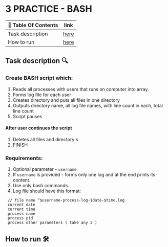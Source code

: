 # 3 PRACTICE - BASH
| 📖 Table Of Contents | link       |
|----------------------|------------|
| Task description     | [here](#1) |
| How to run           | [here](#3) |

## Task description  🔍 <a name='1'></a>
### Create **BASH** script which:
 1. Reads all processes with users that runs on computer into array.
 2. Forms log file for each user
 3. Creates directory and puts all files in one directory
 4. Outputs directory name, all log file names, with line count in each, total line count
 5. Script pauses
#### After user continues the script
 1. Deletes all files and directory's
 2. FINISH

### Requirements:
 1. Optional parameter - `username`
 2. If `username` is provided - forms only one log and at the end prints its content.
 3. Use only bash commands. 
 4. Log file should have this format:
 ```
  // file name “$username-process-log-$date-$time.log
  current date 
  current time
  process name
  process pid
  process other parameters ( take any 2 )
 ```


## How to run 🛠️ <a name="3"></a>
